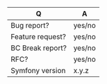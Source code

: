 | Q                | A
| ---------------- | -----
| Bug report?      | yes/no
| Feature request? | yes/no
| BC Break report? | yes/no
| RFC?             | yes/no
| Symfony version  | x.y.z
